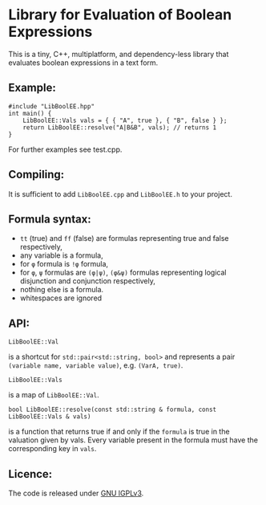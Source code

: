 Library for Evaluation of Boolean Expressions
=============================================

This is a tiny, C++, multiplatform, and dependency-less library that evaluates boolean expressions in a text form.

Example:
--------
    #include "LibBoolEE.hpp"
    int main() {
        LibBoolEE::Vals vals = { { "A", true }, { "B", false } };
        return LibBoolEE::resolve("A|B&B", vals); // returns 1
    }
For further examples see test.cpp.

Compiling:
---------
It is sufficient to add `LibBoolEE.cpp` and `LibBoolEE.h` to your project.

Formula syntax:
---------------
* `tt` (true) and `ff` (false) are formulas representing true and false respectively,
* any variable is a formula,
* for `φ` formula is `!φ`   formula,
* for `φ`, `ψ` formulas are `(φ|ψ)`, `(φ&ψ)` formulas representing logical disjunction and conjunction respectively,
* nothing else is a formula.
* whitespaces are ignored

API:
----
    LibBoolEE::Val
    
is a shortcut for `std::pair<std::string, bool>` and represents a pair `(variable name, variable value)`, e.g. `(VarA, true)`.


    LibBoolEE::Vals
    
is a map of `LibBoolEE::Val`.

    bool LibBoolEE::resolve(const std::string & formula, const LibBoolEE::Vals & vals)
    
is a function that returns true if and only if the `formula` is true in the valuation given by vals. Every variable present in the formula must have the corresponding key in `vals`. 

Licence:
--------
The code is released under [GNU lGPLv3](http://www.gnu.org/licenses/lgpl-3.0.en.html).
